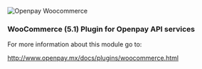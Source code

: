 ![Openpay Woocommerce](http://www.openpay.mx/img/github/woo-commerce.jpg)

### WooCommerce (5.1) Plugin for Openpay API services 
For more information about this module go to: 

http://www.openpay.mx/docs/plugins/woocommerce.html
